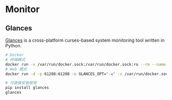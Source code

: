 # Monitor

## Glances
[Glances](https://github.com/nicolargo/glances) is a cross-platform curses-based system monitoring tool written in Python.

```bash
# Docker
# 终端模式
docker run -v /var/run/docker.sock:/var/run/docker.sock:ro --rm --name glances --pid host -it docker.io/nicolargo/glances
# Web 模式
docker run -d -p 61208:61208 -e GLANCES_OPT="-w" -v /var/run/docker.sock:/var/run/docker.sock:ro --pid host docker.io/nicolargo/glances

# 可直接安装使用
pip install glances
glances
```
